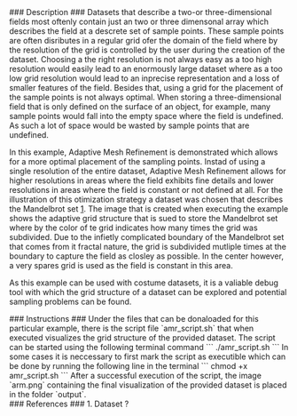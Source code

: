 <div id="description" outline_label="Description" outline_indent="0" markdown="1">
### Description ###
Datasets that describe a two-or three-dimensional fields most oftenly contain just an two or three dimensonal array which describes the field at a descrete set of sample points.
These sample points are often disributes in a regular grid ofer the domain of the field where by the resolution of the grid is controlled by the user during the creation of the dataset.
Choosing a the right resolution is not always easy as a too high resolution would easily lead to an enormously large dataset where as a too low grid resolution would lead to an inprecise representation and a loss of smaller features of the field.
Besides that, using a grid for the placement of the sample points is not always optimal.
When storing a three-dimensional field that is only defined on the surface of an object, for example, many sample points would fall into the empty space where the field is undefined.
As such a lot of space would be wasted by sample points that are undefined.

In this example, Adaptive Mesh Refinement is demonstrated which allows for a more optimal placement of the sampling points.
Instad of using a single resolution of the entire dataset, Adaptive Mesh Refinement allows for higher resolutions in areas where the field exhibits fine details and lower resolutions in areas where the field is constant or not defined at all.
For the illustration of this otimization strategy a dataset was chosen that describes the Mandelbrot set [1](#reference_dataset).
The image that is created when executing the example shows the adaptive grid structure that is sued to store the Mandelbrot set where by the color of te grid indicates how many times the grid was subdivided.
Due to the infietly complicated boundary of the Mandelbrot set that comes from it fractal nature, the grid is subdivided mutliple times at the boundary to capture the field as closley as possible.
In the center however, a very spares grid is used as the field is constant in this area.

As this example can be used with costume datasets, it is a valiable debug tool with which the grid structure of a dataset can be explored and potential sampling problems can be found.
</div>
<div id="instructions" outline_label="Instructions" outline_indent="0" markdown="1">
### Instructions ###
Under the files that can be donaloaded for this particular example, there is the script file `amr_script.sh` that when executed visualizes the grid structure of the provided dataset. 
The script can be started using the following terminal command
```
./amr_script.sh
```
In some cases it is neccessary to first mark the script as executible which can be done by running the following line in the terminal
```
chmod +x amr_script.sh
```
After a successful execution of the script, the image `arm.png` containing the final visualization of the provided dataset is placed in the folder `output`. 
</div>
<div id="references" outline_label="References" outline_indent="0" markdown="1">
### References ###
1. <span id="reference_dataset">Dataset ?</span>
</div>